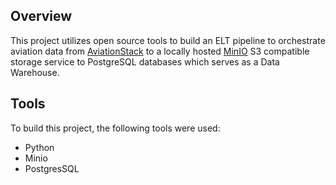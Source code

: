 
## Overview


This project utilizes open source tools to build an ELT pipeline to orchestrate aviation data from [AviationStack](https://aviationstack.com/) to a locally hosted [MinIO](https://min.io/) S3 compatible storage service to PostgreSQL databases which serves as a Data Warehouse.

<!--
The repository directory structure is as follows:
```
├── assets/                        <- Includes assets for the repo.
│   └── (Contains images, architecture and quicksight dashboard)
│
├── data/                          <- Contains data used and processed by the project.
│   ├── raw/                      <- Raw data files (not included here due to large files size).
│   ├── cleansed/                 <- Cleansed data files.
│   └── analytics/                <- Materialized view for analytics and reporting.
│
├── docs/                          <- Documentation for the project.
│   └── solution methodology.pdf   <- Detailed project documentation.
│
├── scripts/                                       <- Python scripts for the ETL pipeline.
│   ├── etl_pipeline_csv_to_parquet.py             <- csv to parquet pipeline glue script.
│   ├── lambda_function.py                         <- Lambda function code.
│   └── etl_pipeline_materialised_view.py          <- materialised view pipeline glue script
│
├── README.md                      <- The top-level README for developers using this project.

```
-->


## Tools 

To build this project, the following tools were used:

- Python
- Minio
- PostgresSQL


<!--
## Architecture

Following is the architecture of the project.

<p align='center'>
  <img src='https://github.com/waqarg2001/Youtube-Data-Pipeline-AWS/blob/main/assets/AWS_Python_ETL_Project_Architecture.png' height=385 width=650>
</p>  

## Dashboard

Access simplified dashboard from <a href='https://github.com/waqarg2001/Youtube-Data-Pipeline-AWS/blob/main/assets/dashboard.pdf'>here</a>.


## Screenshots

Following are project execution screenshots from AWS portal.

<img src="https://github.com/waqarg2001/Youtube-Data-Pipeline-AWS/blob/main/assets/ss1.png" width=900 height=400>
<br>
<img src="https://github.com/waqarg2001/Youtube-Data-Pipeline-AWS/blob/main/assets/ss2.png" width=900 height=400>

## Support

If you have any doubts, queries, or suggestions then, please connect with me on any of the following platforms:

[![Linkedin Badge][linkedinbadge]][linkedin] 
[![Gmail Badge][gmailbadge]][gmail]
-->
